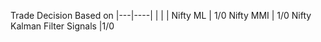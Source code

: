 Trade Decision Based on 
|---|----|
| | |
Nifty ML | 1/0
Nifty MMI | 1/0
Nifty Kalman Filter Signals |1/0

